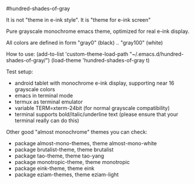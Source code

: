 #hundred-shades-of-gray

It is not "theme in e-ink style". It is "theme for e-ink screen"

Pure grayscale monochrome emacs theme, optimized for real e-ink display.

All colors are defined in form "gray0" (black) .. "gray100" (white)

How to use:
(add-to-list 'custom-theme-load-path "~/.emacs.d/hundred-shades-of-gray/")
(load-theme 'hundred-shades-of-gray t)

Test setup:
* android tablet with monochrome e-ink display, supporting near 16 grayscale colors
* emacs in terminal mode
* termux as terminal emulator
* variable TERM=xterm-24bit (for normal grayscale compatibility)
* terminal supports bold/italic/underline text (please ensure that your terminal really can do this) 

Other good "almost monochrome" themes you can check:
* package almost-mono-themes, theme almost-mono-white
* package brutalist-theme, theme brutalist
* package tao-theme, theme tao-yang
* package monotropic-theme, theme monotropic
* package eink-theme, theme eink
* package eziam-themes, theme eziam-light

